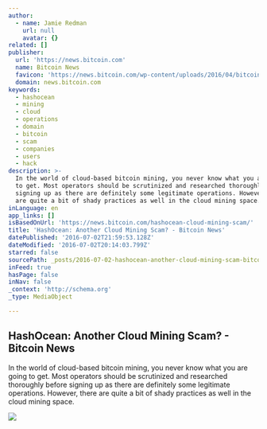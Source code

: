 ```yaml
---
author:
  - name: Jamie Redman
    url: null
    avatar: {}
related: []
publisher:
  url: 'https://news.bitcoin.com'
  name: Bitcoin News
  favicon: 'https://news.bitcoin.com/wp-content/uploads/2016/04/bitcoin_fav.png'
  domain: news.bitcoin.com
keywords:
  - hashocean
  - mining
  - cloud
  - operations
  - domain
  - bitcoin
  - scam
  - companies
  - users
  - hack
description: >-
  In the world of cloud-based bitcoin mining, you never know what you are going
  to get. Most operators should be scrutinized and researched thoroughly before
  signing up as there are definitely some legitimate operations. However, there
  are quite a bit of shady practices as well in the cloud mining space.
inLanguage: en
app_links: []
isBasedOnUrl: 'https://news.bitcoin.com/hashocean-cloud-mining-scam/'
title: 'HashOcean: Another Cloud Mining Scam? - Bitcoin News'
datePublished: '2016-07-02T21:59:53.128Z'
dateModified: '2016-07-02T20:14:03.799Z'
starred: false
sourcePath: _posts/2016-07-02-hashocean-another-cloud-mining-scam-bitcoin-news.md
inFeed: true
hasPage: false
inNav: false
_context: 'http://schema.org'
_type: MediaObject

---
```

<article style=""><h1>HashOcean: Another Cloud Mining Scam? - Bitcoin News</h1><p>In the world of cloud-based bitcoin mining, you never know what you are going to get. Most operators should be scrutinized and researched thoroughly before signing up as there are definitely some legitimate operations. However, there are quite a bit of shady practices as well in the cloud mining space.</p><img src="https://news.bitcoin.com/wp-content/uploads/2016/07/HashOcean-Seems-To-Be-Drowning-In-Deep-Water.jpg" /></article>